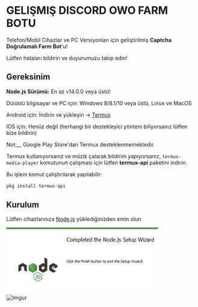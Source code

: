 # GELIŞMIŞ DISCORD OWO FARM BOTU

Telefon/Mobil Cihazlar ve PC Versiyonları için geliştirilmiş __Captcha Doğrulamalı Farm Bot__'u!

Lütfen hataları bildirin ve duyurumuzu takip edin!
## Gereksinim
__Node.js Sürümü:__ En az v14.0.0 veya üstü!

Dizüstü bilgisayar ve PC için: Windows 8/8.1/10 veya üstü, Linux ve MacOS

Android için: İndirin ve yükleyin -> [Termux](https://f-droid.org/en/packages/com.termux/) 

IOS için: Henüz değil (herhangi bir destekleyici yöntem biliyorsanız lütfen bize bildirin)

Not:__ Google Play Store'dan Termux desteklenmemektedir.

Termux kullanıyorsanız ve müzik çalarak bildirim yapıyorsanız, `termux-media-player` komutunun çalışması için lütfen __termux-api__ paketini indirin.

Bu işlem komut çalıştırılarak yapılabilir:
```bash
pkg install termux-api
```
## Kurulum
Lütfen cihazlarınıza [Node.js](https://nodejs.org/en/download) yüklediğinizden emin olun

<p align="left"><a href="https://nodejs.org/tr"><img width="80%" alt="Node.js Yükle" src="./assets/nodejs.png" /></a></p>

![Imgur](**https://imgur.com/gallery/7gsfks3**)
